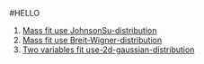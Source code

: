 #HELLO
1. [Mass fit use JohnsonSu-distribution ](https://github.com/vchulikov/ostap/blob/master/mass_fit/lc_johnson_su.py)
2. [Mass fit use Breit-Wigner-distribution ](https://github.com/vchulikov/ostap/blob/master/mass_fit/xic_breit-wigner.py)
3. [Two variables fit use-2d-gaussian-distribution ](https://github.com/vchulikov/ostap/blob/master/mass_fit/xic_2d_fit.py)
